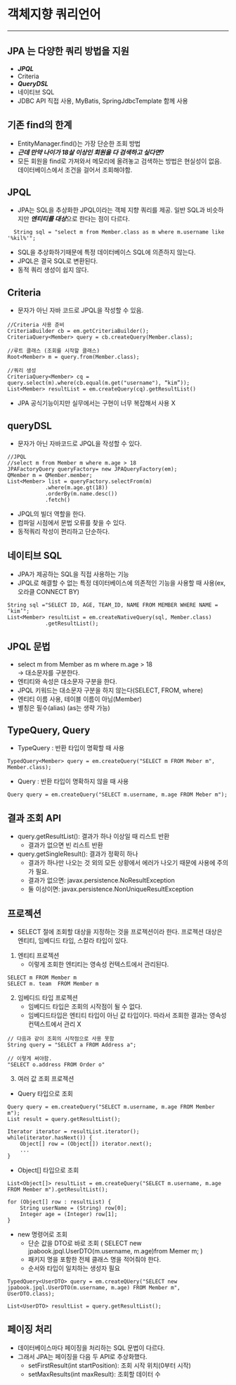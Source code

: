 # 객체지향 쿼리언어

---

## JPA 는 다양한 쿼리 방법을 지원
- ***JPQL***
- Criteria
- ***QueryDSL***
- 네이티브 SQL
- JDBC API 직접 사용, MyBatis, SpringJdbcTemplate 함께 사용

## 기존 find의 한계
- EntityManager.find()는 가장 단순한 조회 방법
- ***근데 만약 나이가 18살 이상인 회원을 다 검색하고 싶다면?***
- 모든 회원을 find로 가져와서 메모리에 올려놓고 검색하는 방법은 현실성이 없음. 데이터베이스에서 조건을 걸어서 조회해야함. 

## JPQL
- JPA는 SQL을 추상화한 JPQL이라는 객체 지향 쿼리를 제공. 일반 SQL과 비슷하지만 ***엔티티를 대상***으로 한다는 점이 다르다.
```
  String sql = "select m from Member.class as m where m.username like '%kil%'";
```
- SQL을 추상화하기때문에 특정 데이터베이스 SQL에 의존하지 않는다.
- JPQL은 결국 SQL로 변환된다.
- 동적 쿼리 생성이 쉽지 않다.

## Criteria 
- 문자가 아닌 자바 코드로 JPQL을 작성할 수 있음.
```
//Criteria 사용 준비
CriteriaBuilder cb = em.getCriteriaBuilder();
CriteriaQuery<Member> query = cb.createQuery(Member.class);

//루트 클래스 (조회를 시작할 클래스)
Root<Member> m = query.from(Member.class);

//쿼리 생성 
CriteriaQuery<Member> cq =  query.select(m).where(cb.equal(m.get("username"), “kim”));
List<Member> resultList = em.createQuery(cq).getResultList()
```
- JPA 공식기능이지만 실무에서는 구현이 너무 복잡해서 사용 X

## queryDSL 
- 문자가 아닌 자바코드로 JPQL을 작성할 수 있다.
```
//JPQL
//select m from Member m where m.age > 18
JPAFactoryQuery queryFactory= new JPAQueryFactory(em); 
QMember m = QMember.member;
List<Member> list = queryFactory.selectFrom(m) 
			.where(m.age.gt(18))
			.orderBy(m.name.desc())
			.fetch()
```
- JPQL의 빌더 역할을 한다.
- 컴파일 시점에서 문법 오류를 찾을 수 있다.
- 동적쿼리 작성이 편리하고 단순하다.

## 네이티브 SQL 
- JPA가 제공하는 SQL을 직접 사용하는 기능
- JPQL로 해결할 수 없는 특정 데이터베이스에 의존적인 기능을 사용할 때 사용(ex, 오라클 CONNECT BY)
```
String sql ="SELECT ID, AGE, TEAM_ID, NAME FROM MEMBER WHERE NAME = ‘kim’";
List<Member> resultList = em.createNativeQuery(sql, Member.class)
			.getResultList();
```

## JPQL 문법
- select m from Member as m where m.age  > 18   
	→ 대소문자를 구분한다.
- 엔티티와 속성은 대소문자 구분을 한다.
- JPQL 키워드는 대소문자 구분을 하지 않는다(SELECT, FROM, where)
- 엔티티 이름 사용, 테이블 이름이 아님(Member)
- 별칭은 필수(alias) (as는 생략 가능)

## TypeQuery, Query
- TypeQuery : 반환 타입이 명확할 때 사용
``` 
TypedQuery<Member> query = em.createQuery("SELECT m FROM Meber m", Member.class);
```
- Query : 반환 타입이 명확하지 않을 때 사용
```
Query query = em.createQuery("SELECT m.username, m.age FROM Meber m");
```

## 결과 조회 API
- query.getResultList(): 결과가 하나 이상일 때 리스트 반환
	- 결과가 없으면 빈 리스트 반환
- query.getSingleResult(): 결과가 정확히 하나
	- 결과가 하나만 나오는 것 외의 모든 상황에서 에러가 나오기 때문에 사용에 주의가 필요.
	- 결과가 없으면: javax.persistence.NoResultException
	- 둘 이상이면: javax.persistence.NonUniqueResultException

## 프로젝션
- SELECT 절에 조회할 대상을 지정하는 것을 프로젝션이라 한다. 프로젝션 대상은 엔티티, 임베디드 타입, 스칼라 타입이 있다.

1. 엔티티 프로젝션
	- 이렇게 조회한 엔티티는 영속성 컨텍스트에서 관리된다.
```
SELECT m FROM Member m
SELECT m. team  FROM Member m
```

2. 임베디드 타입 프로젝션
	- 임베디드 타입은 조회의 시작점이 될 수 없다.
	- 임베디드타입은 엔티티 타입이 아닌 값 타입이다. 따라서 조회한 결과는 영속성 컨텍스트에서 관리 X
```
// 다음과 같이 조회의 시작점으로 사용 못함
String query = "SELECT a FROM Address a";

// 이렇게 써야함.
"SELECT o.address FROM Order o"
```

3. 여러 값 조회 프로젝션
- Query 타입으로 조회
```
Query query = em.createQuery("SELECT m.username, m.age FROM Member m");
List result = query.getResultList();

Iterator iterator = resultList.iterator();
while(iterator.hasNext()) {
	Object[] row = (Object[]) iterator.next();
	...
}
```

- Object[] 타입으로 조회
```
List<Object[]> resultList = em.createQuery("SELECT m.username, m.age FROM Member m").getResultList();

for (Object[] row : resultList) {
	String userName = (String) row[0];
	Integer age = (Integer) row[1];
}
```

- new 명령어로 조회
   - 단순 값을 DTO로 바로 조회 ( SELECT new jpabook.jpql.UserDTO(m.username, m.age)from Memer m; )
   - 패키지 명을 포함한 전체 클래스 명을 적어줘야 한다.
   - 순서와 타입이 일치하는 생성자 필요
```
TypedQuery<UserDTO> query = em.createQUery("SELECT new jpabook.jpql.UserDTO(m.username, m.age) FROM Member m", UserDTO.class);

List<UserDTO> resultList = query.getResultList();
```

## 페이징 처리
- 데이터베이스마다 페이징을 처리하는 SQL 문법이 다르다.
- 그래서 JPA는 페이징을 다음 두 API로 추상화했다.
	- setFirstResult(int startPosition): 조회 시작 위치(0부터 시작)
	- setMaxResults(int maxResult): 조회할 데이터 수
